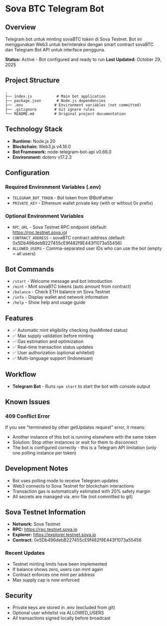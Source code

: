 # Sova BTC Telegram Bot

## Overview
Telegram bot untuk minting sovaBTC token di Sova Testnet. Bot ini menggunakan Web3 untuk berinteraksi dengan smart contract sovaBTC dan Telegram Bot API untuk interface pengguna.

**Status:** Active - Bot configured and ready to run
**Last Updated:** October 29, 2025

## Project Structure
```
.
├── index.js           # Main bot application
├── package.json       # Node.js dependencies
├── .env              # Environment variables (not committed)
├── .gitignore        # Git ignore rules
└── README.md         # Original project documentation
```

## Technology Stack
- **Runtime:** Node.js 20
- **Blockchain:** Web3.js v4.16.0
- **Bot Framework:** node-telegram-bot-api v0.66.0
- **Environment:** dotenv v17.2.3

## Configuration

### Required Environment Variables (.env)
- `TELEGRAM_BOT_TOKEN` - Bot token from @BotFather
- `PRIVATE_KEY` - Ethereum wallet private key (with or without 0x prefix)

### Optional Environment Variables
- `RPC_URL` - Sova Testnet RPC endpoint (default: https://rpc.testnet.sova.io)
- `CONTRACT_ADDRESS` - sovaBTC contract address (default: 0x5Db496debB227455cE9f482f9E443f1073a55456)
- `ALLOWED_USERS` - Comma-separated user IDs who can use the bot (empty = all users)

## Bot Commands
- `/start` - Welcome message and bot introduction
- `/mint` - Mint sovaBTC tokens (auto amount from contract)
- `/balance` - Check ETH balance on Sova Testnet
- `/info` - Display wallet and network information
- `/help` - Show help and usage guide

## Features
- ✅ Automatic mint eligibility checking (hasMinted status)
- ✅ Max supply validation before minting
- ✅ Gas estimation and optimization
- ✅ Real-time transaction status updates
- ✅ User authorization (optional whitelist)
- ✅ Multi-language support (Indonesian)

## Workflow
- **Telegram Bot** - Runs `npm start` to start the bot with console output

## Known Issues
### 409 Conflict Error
If you see "terminated by other getUpdates request" error, it means:
- Another instance of this bot is running elsewhere with the same token
- Solution: Stop other instances or wait for them to disconnect
- The bot is configured correctly - this is a Telegram API limitation (only one polling instance per token)

## Development Notes
- Bot uses polling mode to receive Telegram updates
- Web3 connects to Sova Testnet for blockchain interactions
- Transaction gas is automatically estimated with 20% safety margin
- All secrets are managed via .env file (not committed to git)

## Sova Testnet Information
- **Network:** Sova Testnet
- **RPC:** https://rpc.testnet.sova.io
- **Explorer:** https://explorer.testnet.sova.io
- **Contract:** 0x5Db496debB227455cE9f482f9E443f1073a55456

### Recent Updates
- Testnet minting limits have been implemented
- If balance shows zero, users can mint again
- Contract enforces one mint per address
- Max supply cap is now enforced

## Security
- Private keys are stored in .env (excluded from git)
- Optional user whitelist via ALLOWED_USERS
- All transactions signed locally before broadcast
